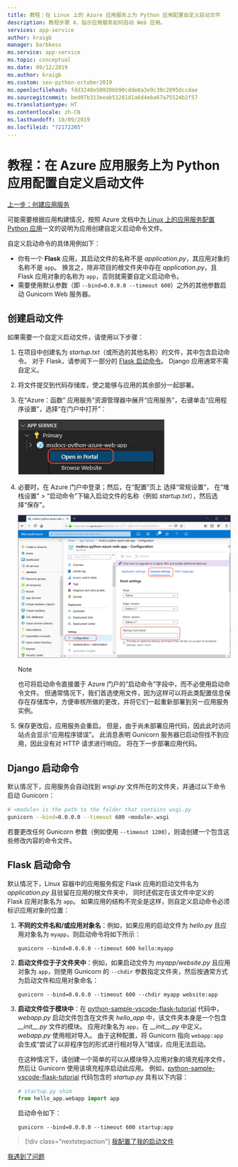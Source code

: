 ```yaml
---
title: 教程：在 Linux 上的 Azure 应用服务上为 Python 应用配置自定义启动文件
description: 教程步骤 4，指示应用服务如何启动 Web 应用。
services: app-service
author: kraigb
manager: barbkess
ms.service: app-service
ms.topic: conceptual
ms.date: 09/12/2019
ms.author: kraigb
ms.custom: seo-python-october2019
ms.openlocfilehash: fdd3248e50020bb90cdde8a3e9c30c2895dccdae
ms.sourcegitcommit: bed07b313eeab51281d1a6d4eba67a75524b2f57
ms.translationtype: HT
ms.contentlocale: zh-CN
ms.lasthandoff: 10/09/2019
ms.locfileid: "72172205"
---
```

# <a name="tutorial-configure-a-custom-startup-file-for-python-apps-on-azure-app-service"></a>教程：在 Azure 应用服务上为 Python 应用配置自定义启动文件

[上一步：创建应用服务](tutorial-deploy-app-service-on-linux-02.md)

可能需要根据应用构建情况，按照 Azure 文档中[为 Linux 上的应用服务配置 Python 应用](https://docs.microsoft.com/azure/app-service/containers/how-to-configure-python)一文的说明为应用创建自定义启动命令文件。

自定义启动命令的具体用例如下：

- 你有一个 **Flask** 应用，其启动文件的名称不是  *application.py*，其应用对象的名称不是 `app`。 换言之，除非项目的根文件夹中存在 *application.py*，且  Flask 应用对象的名称为 `app`，否则就需要自定义启动命令。
- 需要使用默认参数（即 `--bind=0.0.0.0 --timeout 600`）之外的其他参数启动 Gunicorn Web 服务器。

## <a name="create-a-startup-file"></a>创建启动文件

如果需要一个自定义启动文件，请使用以下步骤：

1. 在项目中创建名为 *startup.txt*（或所选的其他名称）的文件，其中包含启动命令。 对于 Flask，请参阅下一部分的 [Flask 启动命令](#flask-startup-commands)。 Django 应用通常不需自定义。

1. 将文件提交到代码存储库，使之能够与应用的其余部分一起部署。

1. 在“Azure：函数”  应用服务”资源管理器中展开“应用服务”，右键单击“应用程序设置”，选择“在门户中打开”：  

    ![应用服务资源管理器中的“在门户中打开设置”命令](media/open-settings-in-portal-command.png)

1. 必要时，在 Azure 门户中登录；然后，在“配置”页上  选择“常规设置”，  在“堆栈设置”   >   “启动命令”下输入启动文件的名称（例如 *startup.txt*），然后选择“保存”。 

    ![在 Azure 门户中设置启动文件名称](media/azure-portal-startup-file.png)

    > [!NOTE]
    > 也可将启动命令直接置于  Azure 门户的“启动命令”字段中，而不必使用启动命令文件。 但通常情况下，我们首选使用文件，因为这样可以将此类配置信息保存在存储库中，方便审核所做的更改，并将它们一起重新部署到另一应用服务实例。

1. 保存更改后，应用服务会重启。 但是，由于尚未部署应用代码，因此此时访问站点会显示“应用程序错误”。 此消息表明 Gunicorn 服务器已启动但找不到应用，因此没有对 HTTP 请求进行响应。 将在下一步部署应用代码。

## <a name="django-startup-commands"></a>Django 启动命令

默认情况下，应用服务会自动找到 *wsgi.py* 文件所在的文件夹，并通过以下命令启动 Gunicorn：

```bash
# <module> is the path to the folder that contains wsgi.py
gunicorn --bind=0.0.0.0 --timeout 600 <module>.wsgi
```

若要更改任何 Gunicorn 参数（例如使用 `--timeout 1200`），则请创建一个包含这些修改内容的命令文件。

## <a name="flask-startup-commands"></a>Flask 启动命令

默认情况下，Linux 容器中的应用服务假定 Flask 应用的启动文件名为 *application.py* 且驻留在应用的根文件夹中， 同时还假定在该文件中定义的 Flask 应用对象名为 `app`。 如果应用的结构不完全是这样，则自定义启动命令必须标识应用对象的位置：

1. **不同的文件名和/或应用对象名**：例如，如果应用的启动文件为 *hello.py* 且应用对象名为 `myapp`，则启动命令将如下所示：

    ```text
    gunicorn --bind=0.0.0.0 --timeout 600 hello:myapp
    ```

1. **启动文件位于子文件夹中**：例如，如果启动文件为 *myapp/website.py* 且应用对象为 `app`，则使用 Gunicorn 的 `--chdir` 参数指定文件夹，然后按通常方式为启动文件和应用对象命名：

    ```text
    gunicorn --bind=0.0.0.0 --timeout 600 --chdir myapp website:app
    ```

1. **启动文件位于模块中**：在 [python-sample-vscode-flask-tutorial](https://github.com/Microsoft/python-sample-vscode-flask-tutorial) 代码中，*webapp.py* 启动文件包含在文件夹 *hello_app* 中，该文件夹本身是一个包含 *\_\_init\_\_.py* 文件的模块。 应用对象名为 `app`，在 *\_\_init\_\_.py* 中定义。*webapp.py* 使用相对导入。 由于这种配置，将 Gunicorn 指向 `webapp:app` 会生成“尝试了以非程序包的形式进行相对导入”错误，应用无法启动。

    在这种情况下，请创建一个简单的可以从模块导入应用对象的填充程序文件，然后让 Gunicorn 使用该填充程序启动此应用。 例如，[python-sample-vscode-flask-tutorial](https://github.com/Microsoft/python-sample-vscode-flask-tutorial) 代码包含的 *startup.py* 具有以下内容：

    ```python
    # startup.py shim
    from hello_app.webapp import app
    ```

    启动命令如下：

    ```text
    gunicorn --bind=0.0.0.0 --timeout 600 startup:app
    ```

> [!div class="nextstepaction"]
> [我配置了我的启动文件](tutorial-deploy-app-service-on-linux-05.md)

[我遇到了问题](https://www.research.net/r/PWZWZ52?tutorial=vscode-appservice-python&step=04-startup-command)

